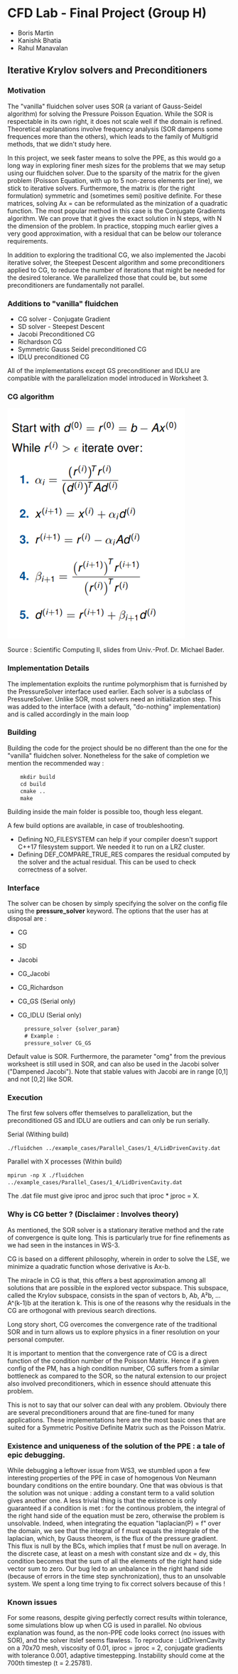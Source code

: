 
# CFD Lab - Final Project (Group H)
- Boris Martin 
- Kanishk Bhatia 
- Rahul Manavalan
## Iterative Krylov solvers and Preconditioners  

### Motivation 

The "vanilla" fluidchen solver uses SOR (a variant of Gauss-Seidel algorithm) for solving the Pressure Poisson Equation. While the SOR is respectable in its own right, it does not scale well if the domain is refined. Theoretical explanations involve frequency analysis (SOR dampens some frequences more than the others), which leads to the family of Multigrid methods, that we didn't study here.

In this project, we seek faster means to solve the PPE, as this would go a long way in exploring finer mesh sizes for the problems that we may setup using our fluidchen solver. Due to the sparsity of the matrix for the given problem (Poisson Equation, with up to 5 non-zeros elements per line), we stick to iterative solvers. Furthermore, the matrix is (for the right formulation) symmetric and (sometimes semi) positive definite. For these matrices, solving Ax = can be reformulated as the minization of a quadratic function. The most popular method in this case is the Conjugate Gradients algorithm. We can prove that it gives the exact solution in N steps, with N the dimension of the problem. In practice, stopping much earlier gives a very good approximation, with a residual that can be below our tolerance requirements.


In addition to exploring the traditional CG, we also implemented the Jacobi iterative solver, the Steepest Descent algorithm and some preconditioners applied to CG, to reduce the number of iterations that might be needed for the desired tolerance. We parallelized those that could be, but some preconditioners are fundamentally not parallel.

### Additions to "vanilla" fluidchen 

- CG solver - Conjugate Gradient 
- SD solver - Steepest Descent 
- Jacobi Preconditioned CG 
- Richardson CG 
- Symmetric Gauss Seidel preconditioned CG 
- IDLU preconditioned CG 

All of the implementations except GS preconditioner and IDLU are compatible with the parallelization model introduced in Worksheet 3. 

### CG algorithm

![](cg_algo.png)

Source : Scientific Computing II, slides from Univ.-Prof. Dr. Michael Bader.

### Implementation Details 

The implementation exploits the runtime polymorphism that is furnished by the PressureSolver interface used earlier. Each solver is a subclass of PressureSolver.
Unlike SOR, most solvers need an initialization step. This was added to the interface (with a default, "do-nothing" implementation) and is called accordingly in the main loop

### Building 

Building the code for the project should be no different than the one for the "vanilla" fluidchen solver. Nonetheless for the sake of completion we mention the recommended way :
        
        mkdir build 
        cd build 
        cmake .. 
        make 

Building inside the main folder is possible too, though less elegant.

A few build options are available, in case of troubleshooting.

- Defining NO_FILESYSTEM can help if your compiler doesn't support C++17 filesystem support. We needed it to run on a LRZ cluster.
- Defining DEF_COMPARE_TRUE_RES compares the residual computed by the solver and the actual residual. This can be used to check correctness of a solver.

### Interface 

The solver can be chosen by simply specifying the solver on the config file using the **pressure_solver** keyword. The options that the user has at disposal are : 

- CG 
- SD
- Jacobi
- CG_Jacobi 
- CG_Richardson
- CG_GS (Serial only)
- CG_IDLU (Serial only)




        pressure_solver {solver_param}
        # Example : 
        pressure_solver CG_GS

Default value is SOR. Furthermore, the parameter "omg" from the previous worksheet is still used in SOR, and can also be used in the Jacobi solver ("Dampened Jacobi"). Note that stable values with Jacobi are in range [0,1] and not [0,2] like SOR.

### Execution 

The first few solvers offer themselves to parallelization, but the preconditioned GS and IDLU are outliers and can only be run serially. 

Serial (Withing build) 
    
    ./fluidchen ../example_cases/Parallel_Cases/1_4/LidDrivenCavity.dat
    
Parallel with X processes (Within build)

    mpirun -np X ./fluidchen ../example_cases/Parallel_Cases/1_4/LidDrivenCavity.dat

The .dat file must give iproc and jproc such that iproc * jproc = X.

### Why is CG better ? (Disclaimer : Involves theory) 

As mentioned, the SOR solver is a stationary iterative method and the rate of convergence is quite long. This is particularly true for fine refinements as we had seen in the instances in WS-3. 

CG is based on a different philosophy, wherein in order to solve the LSE, we minimize a quadratic function whose derivative is Ax-b.

The miracle in CG is that, this offers a best approximation among all solutions that are possible in the explored vector subspace. This subspace, called the Krylov subspace, consists in the span of vectors b, Ab, A²b, ... A^(k-1)b at the iteration k. This is one of the reasons why the residuals in the CG are orthogonal with previous search directions.

Long story short, CG overcomes the convergence rate of the traditional SOR and in turn allows us to explore physics in a finer resolution on your personal computer. 

It is important to mention that the convergence rate of CG is a direct function of the condition number of the Poisson Matrix. Hence if a given config of the PM, has a high condition number, CG suffers from a similar bottleneck as compared to the SOR, so the natural extension to our project also involved preconditioners, which in essence should attenuate this problem. 

This is not to say that our solver can deal with any problem. Obviouly there are several preconditioners around that are fine-tuned for many applications. These implementations here are the most basic ones that are suited for a Symmetric Positive Definite Matrix such as the Poisson Matrix. 


### Existence and uniqueness of the solution of the PPE : a tale of epic debugging.

While debugging a leftover issue from WS3, we stumbled upon a few interesting properties of the PPE in case of homogenous Von Neumann boundary conditions on the entire boundary. One that was obvious is that the solution was not unique : adding a constant term to a valid solution gives another one.
A less trivial thing is that the existence is only guaranteed if a condition is met : for the continous problem, the integral of the right hand side of the equation must be zero, otherwise the problem is unsolvable. Indeed, when integrating the equation "laplacian(P) = f" over the domain, we see that the integral of f must equals the integrale of the laplacian, which, by Gauss theorem, is the flux of the pressure gradient. This flux is null by the BCs, which implies that f must be null on average.
In the discrete case, at least on a mesh with constant size and dx = dy, this condition becomes that the sum of all the elements of the right hand side vector sum to zero.
Our bug led to an unbalance in the right hand side (because of errors in the time step synchronization), thus to an unsolvable system. We spent a long time trying to fix correct solvers because of this !


### Known issues

For some reasons, despite giving perfectly correct results within tolerance, some simulations blow up when CG is used in parallel. No obvious explanation was found, as the non-PPE code looks correct (no issues with SOR), and the solver itslef seems flawless.
To reproduce : LidDrivenCavity on a 70x70 mesh, viscosity of 0.01, iproc = jproc = 2, conjugate gradients with tolerance 0.001, adaptive timestepping. Instability should come at the 700th timestep (t = 2.25781).
